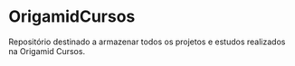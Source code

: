 # OrigamidCursos
Repositório destinado a armazenar todos os projetos e estudos realizados na Origamid Cursos.
